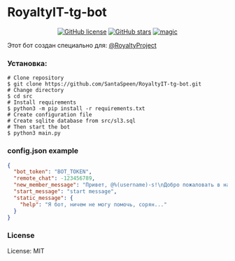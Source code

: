 # RoyaltyIT-tg-bot
<p align="center">
    <a href="https://github.com/SantaSpeen/RoyaltyIT-tg-bot/blob/master/LICENSE"><img alt="GitHub license" src="https://img.shields.io/github/license/SantaSpeen/RoyaltyIT-tg-bot?style=for-the-badge"></a>    
    <a href="https://github.com/SantaSpeen/RoyaltyIT-tg-bot/stargazers"><img alt="GitHub stars" src="https://img.shields.io/github/stars/SantaSpeen/RoyaltyIT-tg-bot?style=for-the-badge"></a>    
    <a href="https://github.com/SantaSpeen"><img src="https://img.santaspeen.ru/github/magic.svg" alt="magic"></a>
    <br/>
</p>

Этот бот создан специально для: [@RoyaltyProject](https://t.me/royaltyproject)

### Установка:

```shell
# Clone repository
$ git clone https://github.com/SantaSpeen/RoyaltyIT-tg-bot.git
# Change directory
$ cd src
# Install requirements
$ python3 -m pip install -r requirements.txt
# Create configuration file
# Create sqlite database from src/sl3.sql
# Then start the bot
$ python3 main.py
```

### config.json example

```json
{
  "bot_token": "BOT_TOKEN",
  "remote_chat": -123456789,
  "new_member_message": "Привет, @%(username)-s!\nДобро пожаловать в наше IT - сообщество.\nЧтобы люди могли в будущем найти тебя, напиши вступительное сообщение о себе с хештегом %(<)-s#знакомство%(</)-s. Приятного времяпрепровождения!",
  "start_message": "start message",
  "static_message": {
    "help": "Я бот, ничем не могу помочь, сорян..."
  }
}
```

### License

License: MIT